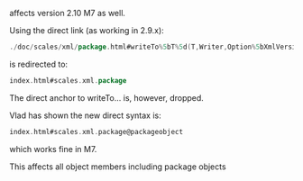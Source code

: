 affects version 2.10 M7 as well.

Using the direct link (as working in 2.9.x):

```scala
./doc/scales/xml/package.html#writeTo%5bT%5d(T,Writer,Option%5bXmlVersion%5d,Option%5bCharset%5d)(SerializerFactory,SerializeableXml%5bT%5d):Option%5bThrowable%5d
```

is redirected to:

```scala
index.html#scales.xml.package
```

The direct anchor to writeTo... is, however, dropped.

Vlad has shown the new direct syntax is:

```scala
index.html#scales.xml.package@packageobject
```

which works fine in M7.

This affects all object members including package objects
